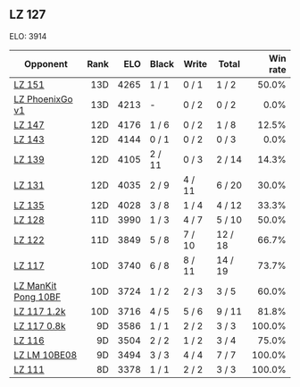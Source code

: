 ## LZ 127 ##

ELO: 3914

Opponent | Rank | ELO | Black | Write | Total | Win rate
---------|-----:|----:|-------|-------|-------|-------:
[LZ 151](LZ%20151.md) | 13D | 4265 | 1 / 1 | 0 / 1 | 1 / 2 | 50.0%
[LZ PhoenixGo v1](LZ%20PhoenixGo%20v1.md) | 13D | 4213 | - | 0 / 2 | 0 / 2 | 0.0%
[LZ 147](LZ%20147.md) | 12D | 4176 | 1 / 6 | 0 / 2 | 1 / 8 | 12.5%
[LZ 143](LZ%20143.md) | 12D | 4144 | 0 / 1 | 0 / 2 | 0 / 3 | 0.0%
[LZ 139](LZ%20139.md) | 12D | 4105 | 2 / 11 | 0 / 3 | 2 / 14 | 14.3%
[LZ 131](LZ%20131.md) | 12D | 4035 | 2 / 9 | 4 / 11 | 6 / 20 | 30.0%
[LZ 135](LZ%20135.md) | 12D | 4028 | 3 / 8 | 1 / 4 | 4 / 12 | 33.3%
[LZ 128](LZ%20128.md) | 11D | 3990 | 1 / 3 | 4 / 7 | 5 / 10 | 50.0%
[LZ 122](LZ%20122.md) | 11D | 3849 | 5 / 8 | 7 / 10 | 12 / 18 | 66.7%
[LZ 117](LZ%20117.md) | 10D | 3740 | 6 / 8 | 8 / 11 | 14 / 19 | 73.7%
[LZ ManKit Pong 10BF](LZ%20ManKit%20Pong%2010BF.md) | 10D | 3724 | 1 / 2 | 2 / 3 | 3 / 5 | 60.0%
[LZ 117 1.2k](LZ%20117%201.2k.md) | 10D | 3716 | 4 / 5 | 5 / 6 | 9 / 11 | 81.8%
[LZ 117 0.8k](LZ%20117%200.8k.md) | 9D | 3586 | 1 / 1 | 2 / 2 | 3 / 3 | 100.0%
[LZ 116](LZ%20116.md) | 9D | 3504 | 2 / 2 | 1 / 2 | 3 / 4 | 75.0%
[LZ LM 10BE08](LZ%20LM%2010BE08.md) | 9D | 3494 | 3 / 3 | 4 / 4 | 7 / 7 | 100.0%
[LZ 111](LZ%20111.md) | 8D | 3378 | 1 / 1 | 2 / 2 | 3 / 3 | 100.0%
